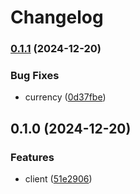 # Changelog

### [0.1.1](https://www.github.com/brokeyourbike/bizao-api-client-php/compare/v0.1.0...v0.1.1) (2024-12-20)


### Bug Fixes

* currency ([0d37fbe](https://www.github.com/brokeyourbike/bizao-api-client-php/commit/0d37fbe3e9133e321659de69cd8483e7691ebc76))

## 0.1.0 (2024-12-20)


### Features

* client ([51e2906](https://www.github.com/brokeyourbike/bizao-api-client-php/commit/51e2906c7dd8ca6a159fed81855f41908923f0c0))
